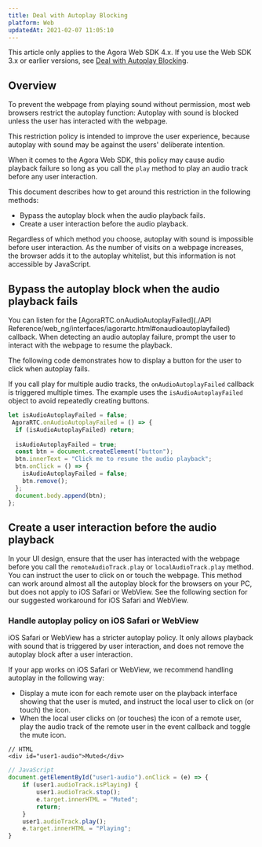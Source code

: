 ```yaml
---
title: Deal with Autoplay Blocking
platform: Web
updatedAt: 2021-02-07 11:05:10
---
```

<div class="alert note">This article only applies to the Agora Web SDK 4.x. If you use the Web SDK 3.x or earlier versions, see <a href="./autoplay_policy_web?platform=Web">Deal with Autoplay Blocking</a>.</li></div>

## Overview

To prevent the webpage from playing sound without permission, most web browsers restrict the autoplay function: Autoplay with sound is blocked unless the user has interacted with the webpage.

This restriction policy is intended to improve the user experience, because autoplay with sound may be against the users' deliberate intention.

When it comes to the Agora Web SDK, this policy may cause audio playback failure so long as you call the `play` method to play an audio track before any user interaction.

This document describes how to get around this restriction in the following methods:

- Bypass the autoplay block when the audio playback fails.
- Create a user interaction before the audio playback.

<div class="alert info">Regardless of which method you choose, autoplay with sound is impossible before user interaction. As the number of visits on a webpage increases, the browser adds it to the autoplay whitelist, but this information is not accessible by JavaScript.</div>

## Bypass the autoplay block when the audio playback fails

You can listen for the [AgoraRTC.onAudioAutoplayFailed](./API Reference/web_ng/interfaces/iagorartc.html#onaudioautoplayfailed) callback. When detecting an audio autoplay failure, prompt the user to interact with the webpage to resume the playback.

The following code demonstrates how to display a button for the user to click when autoplay fails.

<div class="alert info">If you call play for multiple audio tracks, the <code>onAudioAutoplayFailed</code> callback is triggered multiple times. The example uses the <code>isAudioAutoplayFailed</code> object to avoid repeatedly creating buttons.</div>

```javascript
let isAudioAutoplayFailed = false;
 AgoraRTC.onAudioAutoplayFailed = () => {
  if (isAudioAutoplayFailed) return;
  
  isAudioAutoplayFailed = true;
  const btn = document.createElement("button");
  btn.innerText = "Click me to resume the audio playback";
  btn.onClick = () => {
    isAudioAutoplayFailed = false;
    btn.remove();
  };
  document.body.append(btn);
};
```

## Create a user interaction before the audio playback

In your UI design, ensure that the user has interacted with the webpage before you call the `remoteAudioTrack.play` or `localAudioTrack.play` method. You can instruct the user to click on or touch the webpage. This method can work around almost all the autoplay block for the browsers on your PC, but does not apply to iOS Safari or WebView. See the following section for our suggested workaround for iOS Safari and WebView.

### Handle autoplay policy on iOS Safari or WebView

iOS Safari or WebView has a stricter autoplay policy. It only allows playback with sound that is triggered by user interaction, and does not remove the autoplay block after a user interaction.

If your app works on iOS Safari or WebView, we recommend handling autoplay in the following way:

- Display a mute icon for each remote user on the playback interface showing that the user is muted, and instruct the local user to click on (or touch) the icon.
- When the local user clicks on (or touches) the icon of a remote user, play the audio track of the remote user in the event callback and toggle the mute icon.

```
// HTML
<div id="user1-audio">Muted</div>
```

```javascript
// JavaScript
document.getElementById("user1-audio").onClick = (e) => {
    if (user1.audioTrack.isPlaying) {
        user1.audioTrack.stop();
        e.target.innerHTML = "Muted";
        return;
    }
    user1.audioTrack.play();
    e.target.innerHTML = "Playing";
}
```